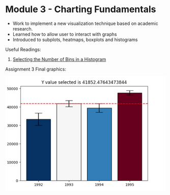 # Module 3 - Charting Fundamentals
- Work to implement a new visualization technique based on academic research. 
- Learned how to allow user to interact with graphs
- Introduced to subplots, heatmaps, boxplots and histograms

Useful Readings:
1. [Selecting the Number of Bins in a Histogram](http://users.stat.umn.edu/~gmeeden/papers/hist.pdf)

Assignment 3 Final graphics:

![image](assignment_3.PNG)